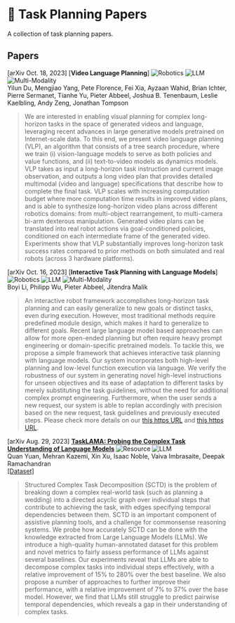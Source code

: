# 🥅 Task Planning Papers

A collection of task planning papers.

## Papers

[arXiv Oct. 18, 2023] [**Video Language Planning**]
![Robotics](https://img.shields.io/badge/Robotics-blue) ![LLM](https://img.shields.io/badge/LLM-red) ![Multi-Modality](https://img.shields.io/badge/Multi--Modality-orange) <br />
Yilun Du, Mengjiao Yang, Pete Florence, Fei Xia, Ayzaan Wahid, Brian Ichter, Pierre Sermanet, Tianhe Yu, Pieter Abbeel, Joshua B. Tenenbaum, Leslie Kaelbling, Andy Zeng, Jonathan Tompson <br />
> We are interested in enabling visual planning for complex long-horizon tasks in the space of generated videos and language, leveraging recent advances in large generative models pretrained on Internet-scale data. To this end, we present video language planning (VLP), an algorithm that consists of a tree search procedure, where we train (i) vision-language models to serve as both policies and value functions, and (ii) text-to-video models as dynamics models. VLP takes as input a long-horizon task instruction and current image observation, and outputs a long video plan that provides detailed multimodal (video and language) specifications that describe how to complete the final task. VLP scales with increasing computation budget where more computation time results in improved video plans, and is able to synthesize long-horizon video plans across different robotics domains: from multi-object rearrangement, to multi-camera bi-arm dexterous manipulation. Generated video plans can be translated into real robot actions via goal-conditioned policies, conditioned on each intermediate frame of the generated video. Experiments show that VLP substantially improves long-horizon task success rates compared to prior methods on both simulated and real robots (across 3 hardware platforms).

[arXiv Oct. 16, 2023] [**Interactive Task Planning with Language Models**]
![Robotics](https://img.shields.io/badge/Robotics-blue) ![LLM](https://img.shields.io/badge/LLM-red) ![Multi-Modality](https://img.shields.io/badge/Multi--Modality-orange) <br />
Boyi Li, Philipp Wu, Pieter Abbeel, Jitendra Malik <br />
> An interactive robot framework accomplishes long-horizon task planning and can easily generalize to new goals or distinct tasks, even during execution. However, most traditional methods require predefined module design, which makes it hard to generalize to different goals. Recent large language model based approaches can allow for more open-ended planning but often require heavy prompt engineering or domain-specific pretrained models. To tackle this, we propose a simple framework that achieves interactive task planning with language models. Our system incorporates both high-level planning and low-level function execution via language. We verify the robustness of our system in generating novel high-level instructions for unseen objectives and its ease of adaptation to different tasks by merely substituting the task guidelines, without the need for additional complex prompt engineering. Furthermore, when the user sends a new request, our system is able to replan accordingly with precision based on the new request, task guidelines and previously executed steps. Please check more details on our [this https URL](https://wuphilipp.github.io/itp_site) and [this https URL](https://youtu.be/TrKLuyv26_g).

[arXiv Aug. 29, 2023] [**TaskLAMA: Probing the Complex Task Understanding of Language Models**](https://arxiv.org/abs/2308.15299)
![Resource](https://img.shields.io/badge/Resource-green) ![LLM](https://img.shields.io/badge/LLM-red)<br />
Quan Yuan, Mehran Kazemi, Xin Xu, Isaac Noble, Vaiva Imbrasaite, Deepak Ramachandran <br />
[[Dataset]](https://storage.googleapis.com/gresearch/tasklama/tasklama.zip) <br />
> Structured Complex Task Decomposition (SCTD) is the problem of breaking down a complex real-world task (such as planning a wedding) into a directed acyclic graph over individual steps that contribute to achieving the task, with edges specifying temporal dependencies between them. SCTD is an important component of assistive planning tools, and a challenge for commonsense reasoning systems. We probe how accurately SCTD can be done with the knowledge extracted from Large Language Models (LLMs). We introduce a high-quality human-annotated dataset for this problem and novel metrics to fairly assess performance of LLMs against several baselines. Our experiments reveal that LLMs are able to decompose complex tasks into individual steps effectively, with a relative improvement of 15% to 280% over the best baseline. We also propose a number of approaches to further improve their performance, with a relative improvement of 7% to 37% over the base model. However, we find that LLMs still struggle to predict pairwise temporal dependencies, which reveals a gap in their understanding of complex tasks.
